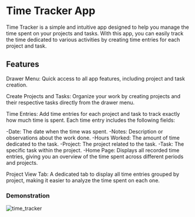 # Time Tracker App
Time Tracker is a simple and intuitive app designed to help you manage the time spent on your projects and tasks. With this app, you can easily track the time dedicated to various activities by creating time entries for each project and task.

## Features
Drawer Menu: Quick access to all app features, including project and task creation.

Create Projects and Tasks: Organize your work by creating projects and their respective tasks directly from the drawer menu.

Time Entries: Add time entries for each project and task to track exactly how much time is spent. Each time entry includes the following fields:

-Date: The date when the time was spent.
-Notes: Description or observations about the work done.
-Hours Worked: The amount of time dedicated to the task.
-Project: The project related to the task.
-Task: The specific task within the project.
-Home Page: Displays all recorded time entries, giving you an overview of the time spent across different periods and projects.

Project View Tab: A dedicated tab to display all time entries grouped by project, making it easier to analyze the time spent on each one.

### Demonstration

![time_tracker](https://github.com/user-attachments/assets/ce7e6b39-3836-4fda-aa99-892c65549eec)
